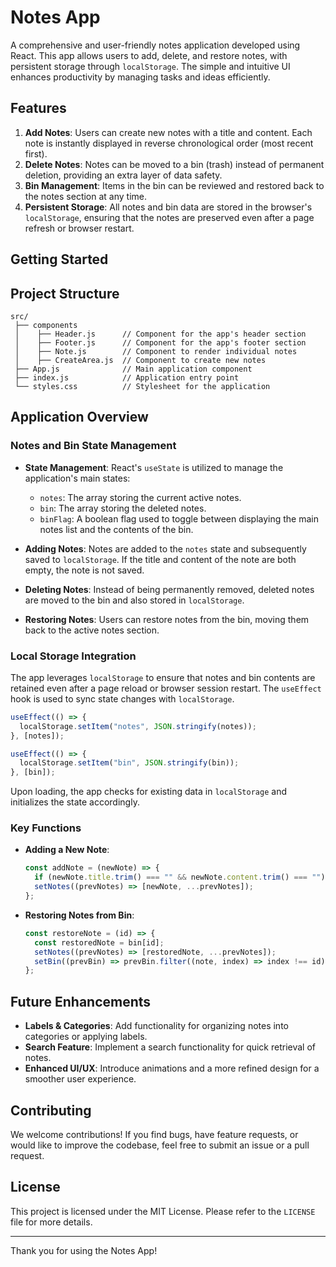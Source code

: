 # Notes App

A comprehensive and user-friendly notes application developed using React. This app allows users to add, delete, and restore notes, with persistent storage through `localStorage`. The simple and intuitive UI enhances productivity by managing tasks and ideas efficiently.

## Features

1. **Add Notes**: Users can create new notes with a title and content. Each note is instantly displayed in reverse chronological order (most recent first).
2. **Delete Notes**: Notes can be moved to a bin (trash) instead of permanent deletion, providing an extra layer of data safety.
3. **Bin Management**: Items in the bin can be reviewed and restored back to the notes section at any time.
4. **Persistent Storage**: All notes and bin data are stored in the browser's `localStorage`, ensuring that the notes are preserved even after a page refresh or browser restart.

## Getting Started

## Project Structure

```plaintext
src/
 ├── components
 │    ├── Header.js      // Component for the app's header section
 │    ├── Footer.js      // Component for the app's footer section
 │    ├── Note.js        // Component to render individual notes
 │    ├── CreateArea.js  // Component to create new notes
 ├── App.js              // Main application component
 ├── index.js            // Application entry point
 └── styles.css          // Stylesheet for the application
```

## Application Overview

### Notes and Bin State Management

- **State Management**: React's `useState` is utilized to manage the application's main states:
  - `notes`: The array storing the current active notes.
  - `bin`: The array storing the deleted notes.
  - `binFlag`: A boolean flag used to toggle between displaying the main notes list and the contents of the bin.

- **Adding Notes**: Notes are added to the `notes` state and subsequently saved to `localStorage`. If the title and content of the note are both empty, the note is not saved.
  
- **Deleting Notes**: Instead of being permanently removed, deleted notes are moved to the bin and also stored in `localStorage`.

- **Restoring Notes**: Users can restore notes from the bin, moving them back to the active notes section.

### Local Storage Integration

The app leverages `localStorage` to ensure that notes and bin contents are retained even after a page reload or browser session restart. The `useEffect` hook is used to sync state changes with `localStorage`.

```js
useEffect(() => {
  localStorage.setItem("notes", JSON.stringify(notes));
}, [notes]);

useEffect(() => {
  localStorage.setItem("bin", JSON.stringify(bin));
}, [bin]);
```

Upon loading, the app checks for existing data in `localStorage` and initializes the state accordingly.

### Key Functions

- **Adding a New Note**:
  ```js
  const addNote = (newNote) => {
    if (newNote.title.trim() === "" && newNote.content.trim() === "") return;
    setNotes((prevNotes) => [newNote, ...prevNotes]);
  };
  ```

- **Restoring Notes from Bin**:
  ```js
  const restoreNote = (id) => {
    const restoredNote = bin[id];
    setNotes((prevNotes) => [restoredNote, ...prevNotes]);
    setBin((prevBin) => prevBin.filter((note, index) => index !== id));
  };
  ```

## Future Enhancements

- **Labels & Categories**: Add functionality for organizing notes into categories or applying labels.
- **Search Feature**: Implement a search functionality for quick retrieval of notes.
- **Enhanced UI/UX**: Introduce animations and a more refined design for a smoother user experience.

## Contributing

We welcome contributions! If you find bugs, have feature requests, or would like to improve the codebase, feel free to submit an issue or a pull request.

## License

This project is licensed under the MIT License. Please refer to the `LICENSE` file for more details.

---

Thank you for using the Notes App!